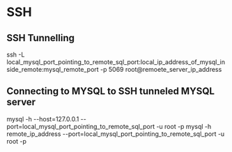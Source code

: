 # SSH

## SSH Tunnelling
ssh -L local_mysql_port_pointing_to_remote_sql_port:local_ip_address_of_mysql_inside_remote:mysql_remote_port -p 5069  root@remoete_server_ip_address



## Connecting to MYSQL to SSH tunneled MYSQL server
mysql -h --host=127.0.0.1 --port=local_mysql_port_pointing_to_remote_sql_port -u root -p
mysql -h remote_ip_address --port=local_mysql_port_pointing_to_remote_sql_port -u root -p